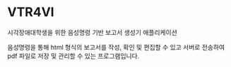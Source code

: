 # VTR4VI
시각장애대학생을 위한 음성명령 기반 보고서 생성기 애플리케이션

음성명령을 통해 html 형식의 보고서를 작성, 확인 및 편집할 수 있고 서버로 전송하여 pdf 파일로 저장 및 관리할 수 있는 프로그램입니다.
